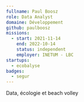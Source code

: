 ```yaml
---
fullname: Paul Boosz
role: Data Analyst
domaine: Développement
github: paulboosz
missions:
  - start: 2021-11-14
    end: 2022-10-14
    status: independent
    employer: INETUM - LBC
startups:
  - ecobalyse
badges:
  - segur
---
```


Data, écologie et beach volley
